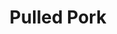 ---
title: 'Pulled Pork'
description: This is good!
thumbnail: https://res.cloudinary.com/dn1ni2vaf/image/upload/v1707178392/Recipe%20Images/pulled-pork_emtupd.jpg
thumbnail_alt: Pulled Pork
servings: 6
prep_time: 15
cook_time: 300
cooks_note: Pay close attention that the apple juice doesn't burn to the pot in the first 3 hours of cooking, this recipe is unfinished
ingredients:
    - qty: 1
      unit: hunk
      name: Pork Tenderloin
    - qty: 1
      unit: cup
      name: Ketchup
    - qty: 2.5
      unit: tbsp.
      name: Brown Sugar
    - qty: 2.5
      unit: tbsp.
      name: Apple Cider Vinegar
    - qty: 2
      unit: cups
      name: Apple Juice
    - qty: 1.5
      unit: tbsp.
      name: Wocestershire Sauce
    - qty: 1
      unit: tbsp.
      name: Spicy Mustard
    - qty: 1.5
      unit: tsp.
      name: Cumin
    - qty: 1
      unit: tbsp.
      name: Chili Powder
    - qty: 1
      unit: tsp.
      name: Garlic Powder
    - qty: 1
      unit: tsp.
      name: Onion Powder
    - qty: 6
      unit: 
      name: Kaiser Rolls
      modifier: split
      
directions:
    - In a bowl combine the Cumin, Chili Powder, Onion Powder, Garlic Powder, and half of the Brown Sugar. Cut the Pork Tenderloin in half, then cover the pork completely with the dry rub.
    - Sear the pork in a Dutch Oven and make sure to sear each side of the meat. Add the Apple Juice then cover and place in the oven for 3 hours. Then remove the lid and put back in the oven for another 2 hours or until it is fork tender.
    - Transfer the meat out of the pot to rest and into the drippings mix the Ketchup, Spicy Mustard, Worcestershire Sauce, Apple Cider Vinegar and the rest of the Brown Sugar and simmer over medium-high heat. While that is going you can shred the pork and return it to the pot after the sauce has thickened. Serve on Kaiser Rolls.


---